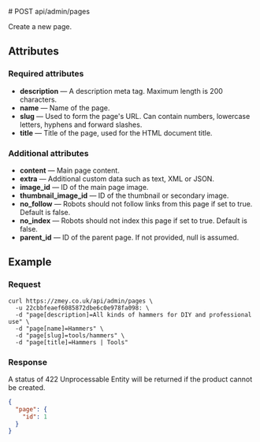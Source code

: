 # POST api/admin/pages

Create a new page.

## Attributes

### Required attributes

* **description** — A description meta tag. Maximum length is 200 characters.
* **name** — Name of the page.
* **slug** — Used to form the page's URL. Can contain numbers, lowercase
letters, hyphens and forward slashes.
* **title** — Title of the page, used for the HTML document title.

### Additional attributes

* **content** — Main page content.
* **extra** — Additional custom data such as text, XML or JSON.
* **image_id** — ID of the main page image.
* **thumbnail_image_id**  — ID of the thumbnail or secondary image.
* **no_follow** — Robots should not follow links from this page if set to true. Default is false.
* **no_index** — Robots should not index this page if set to true. Default is false.
* **parent_id** — ID of the parent page. If not provided, null is assumed.

## Example

### Request

```
curl https://zmey.co.uk/api/admin/pages \
  -u 22cbbfeaef6085872dbe6c0e978fa098: \
  -d "page[description]=All kinds of hammers for DIY and professional use" \
  -d "page[name]=Hammers" \
  -d "page[slug]=tools/hammers" \
  -d "page[title]=Hammers | Tools"
```

### Response

A status of 422 Unprocessable Entity will be returned if the product cannot be
created.

```json
{
  "page": {
    "id": 1
  }
}
```
